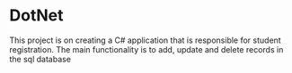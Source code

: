 # DotNet
This project is on creating a C# application that is responsible for student registration. The main functionality is to add, update and delete records in the sql database
